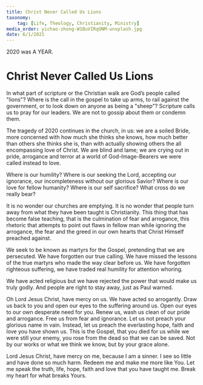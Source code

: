 ```yaml
---
title: Christ Never Called Us Lions
taxonomy:
	tag: [Life, Theology, Christianity, Ministry]
media_order: yichao-zhong-W1BuVIRqONM-unsplash.jpg
date: 6/1/2021
---
```


2020 was A YEAR. 


# Christ Never Called Us Lions

In what part of scripture or the Christian walk are God’s people called "lions"? Where is the call in the gospel to take up arms, to rail against the government, or to look down on anyone as being a "sheep"? Scripture calls us to pray for our leaders. We are not to gossip about them or condemn them. 

The tragedy of 2020 continues in the church, in us: we are a soiled Bride, more concerned with how much she thinks she knows, how much better than others she thinks she is, than with actually showing others the all encompassing love of Christ. We are blind and lame; we are crying out in pride, arrogance and terror at a world of God-Image-Bearers we were called instead to love. 

Where is our humility? Where is our seeking the Lord, accepting our ignorance, our incompleteness without our glorious Savior? Where is our love for fellow humanity? Where is our self sacrifice? What cross do we really bear? 

It is no wonder our churches are emptying. It is no wonder that people turn away from what they have been taught is Christianity. This thing that has become false teaching, that is the culmination of fear and arrogance, this rhetoric that attempts to point out flaws in fellow man while ignoring the arrogance, the fear and the greed in our own hearts that Christ Himself preached against. 

We seek to be known as martyrs for the Gospel, pretending that we are persecuted. We have forgotten our true calling. We have missed the lessons of the true martyrs who made the way clear before us. We have forgotten righteous suffering, we have traded real humility for attention whoring. 

We have acted religious but we have rejected the power that would make us truly godly. And people are right to stay away, just as Paul warned. 

Oh Lord Jesus Christ, have mercy on us. We have acted so arrogantly. Draw us back to you and open our eyes to the suffering around us. Open our eyes to our own desperate need for you. Renew us, wash us clean of our pride and arrogance. Free us from fear and ignorance. Let us not preach your glorious name in vain. Instead, let us preach the everlasting hope, faith and love you have shown us. This is the Gospel, that you died for us while we were still your enemy, you rose from the dead so that we can be saved. Not by our works or what we think we know, but by your grace alone. 

Lord Jesus Christ, have mercy on me, because I am a sinner. I see so little and have done so much harm. Redeem me and make me more like You. Let me speak the truth, life, hope, faith and love that you have taught me. Break my heart for what breaks Yours. 